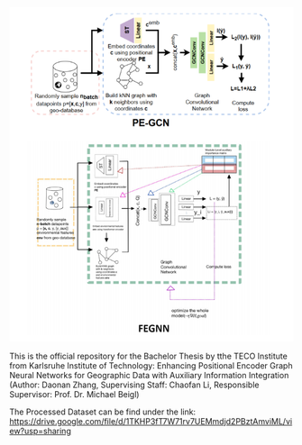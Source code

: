 ![(Architecture of PEGNN versus FEGNN, enhanced with a feature encoder and a SOTA auxiliary learner.)](https://github.com/DaonanZhang/TECO_FEGNN/blob/master/FEGNN.png)

This is the official repository for the Bachelor Thesis by tthe TECO Institute from Karlsruhe Institute of Technology: Enhancing Positional Encoder Graph Neural Networks for 
Geographic Data with Auxiliary Information Integration (Author: Daonan Zhang, Supervising Staff: Chaofan Li, Responsible Supervisor: Prof. Dr. Michael Beigl)

The Processed Dataset can be find under the link: https://drive.google.com/file/d/1TKHP3fT7W71rv7UEMmdjd2PBztAmviML/view?usp=sharing
